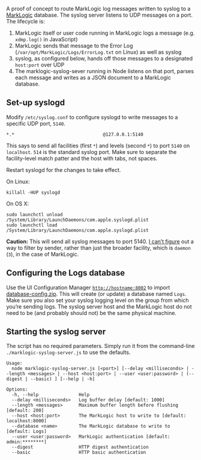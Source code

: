 A proof of concept to route MarkLogic log messages written to syslog to a [MarkLogic](http://developer.marklogic.com/) database. 
The syslog server listens to UDP messages on a port. The lifecycle is: 

1. MarkLogic itself or user code running in MarkLogic logs a message (e.g. `xdmp.log()` in JavaScript) 
2. MarkLogic sends that message to the Error Log (`/var/opt/MarkLogic/Logs/ErrorLog.txt` on Linux) as well as syslog 
3. syslog, as configured below, hands off those messages to a designated `host:port` over UDP 
4. The marklogic-syslog-sever running in Node listens on that port, parses each message and writes as a JSON document to a MarkLogic database.  

## Set-up syslogd

Modify `/etc/syslog.conf` to configure syslogd to write messages to a specific UDP port, `5140`.

```
*.*									@127.0.0.1:5140
```

This says to send all facilities (first `*`) and levels (second `*`) to port `5140` on `localhost`. `514` is the standard syslog port. Make sure to separate the facility-level match patter and the host with tabs, not spaces.

Restart syslogd for the changes to take effect. 

On Linux:
```shell
killall -HUP syslogd
```

On OS X:
```shell
sudo launchctl unload /System/Library/LaunchDaemons/com.apple.syslogd.plist
sudo launchctl load /System/Library/LaunchDaemons/com.apple.syslogd.plist
```

**Caution:** This will send all syslog messages to port 5140. [I can’t figure](https://superuser.com/questions/844050/syslogd-filter-by-sender) out a way to filter by sender, rather than just the broader facility, which is `daemon` (`3`), in the case of MarkLogic.

## Configuring the Logs database

Use the UI Configuration Manager [`http://hostname:8002`](http://localhost:8002/) to import [database-config.zip](/jmakeig/marklogic-syslog-server/blob/master/config/database-config.zip?raw=true). This will create (or update) a database named `Logs`. Make sure you also set your syslog logging level on the group from which you’re sending logs. The syslog server host and the MarkLogic host do not need to be (and probably should not) be the same physical machine.

## Starting the syslog server

The script has no required parameters. Simply run it from the command-line `./marklogic-syslog-server.js` to use the defaults. 

```
Usage:
  node marklogic-syslog-server.js [<port>] [--delay <milliseconds> | --length <messages> | --host <host:port> | --user <user:password> | (--digest | --basic) ] [--help | -h]

Options:
  -h, --help               Help
  --delay <milliseconds>   Log buffer delay [default: 1000]
  --length <messages>      Maximum buffer length before flushing [default: 200]
  --host <host:port>       The MarkLogic host to write to [default: localhost:8000]
  --database <name>        The MarkLogic database to write to [default: Logs]
  --user <user:password>   MarkLogic authentication [default: admin:********]
  --digest                 HTTP digest authentication
  --basic                  HTTP basic authentication
```
